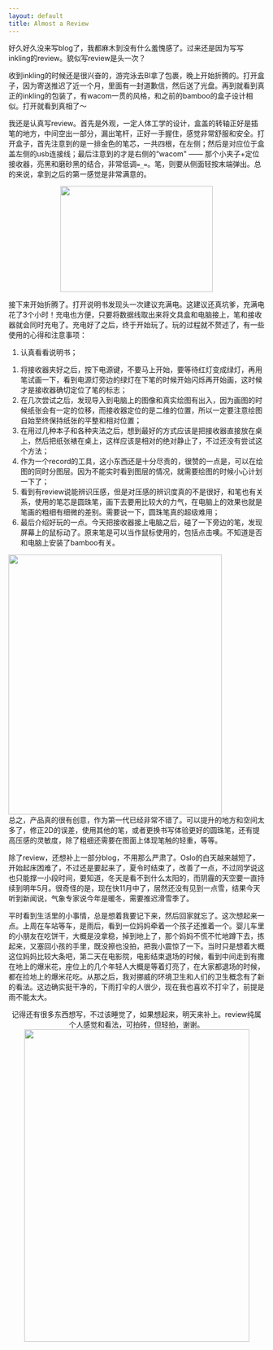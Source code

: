 ```yaml
---
layout: default
title: Almost a Review
---
```


好久好久没来写blog了，我都麻木到没有什么羞愧感了。过来还是因为写写inkling的review。貌似写review是头一次？

收到inkling的时候还是很兴奋的，游完泳去BI拿了包裹，晚上开始折腾的。打开盒子，因为寄送推迟了近一个月，里面有一封道歉信，然后送了光盘。再到就看到真正的inkling的包装了，有wacom一贯的风格，和之前的bamboo的盒子设计相似。打开就看到真相了～

我还是认真写review。首先是外观，一定人体工学的设计，盒盖的转轴正好是插笔的地方，中间空出一部分，漏出笔杆，正好一手握住，感觉非常舒服和安全。打开盒子，首先注意到的是一排金色的笔芯，一共四根，在左侧；然后是对应位于盒盖左侧的usb连接线；最后注意到的才是右侧的“wacom" —— 那个小夹子+定位接收器，亮黑和磨砂黑的结合，非常低调`=_=`。笔，则要从侧面轻按末端弹出。总的来说，拿到之后的第一感觉是非常满意的。
<p style="text-align:center;"><a href="http://windsdiary.files.wordpress.com/2011/11/dscf98171.jpg"><img class="aligncenter size-medium wp-image-63" title="inkling inside" src="http://windsdiary.files.wordpress.com/2011/11/dscf98171.jpg?w=300" alt="" width="300" height="208" /></a></p>
接下来开始折腾了。打开说明书发现头一次建议充满电。这建议还真坑爹，充满电花了3个小时！充电也方便，只要将数据线取出来将文具盒和电脑接上，笔和接收器就会同时充电了。充电好了之后，终于开始玩了。玩的过程就不赘述了，有一些使用的心得和注意事项：

1. 认真看看说明书；
<ol>
	<li>将接收器夹好之后，按下电源键，不要马上开始，要等待红灯变成绿灯，再用笔试画一下，看到电源灯旁边的绿灯在下笔的时候开始闪烁再开始画，这时候才是接收器确切定位了笔的标志；</li>
	<li>在几次尝试之后，发现导入到电脑上的图像和真实绘图有出入，因为画图的时候纸张会有一定的位移，而接收器定位的是二维的位置，所以一定要注意绘图自始至终保持纸张的平整和相对位置；</li>
	<li>在用过几种本子和各种夹法之后，想到最好的方式应该是把接收器直接放在桌上，然后把纸张裱在桌上，这样应该是相对的绝对静止了，不过还没有尝试这个方法；</li>
	<li>作为一个record的工具，这小东西还是十分尽责的，很赞的一点是，可以在绘图的同时分图层。因为不能实时看到图层的情况，就需要绘图的时候小心计划一下了；</li>
	<li>看到有review说能辨识压感，但是对压感的辨识度真的不是很好，和笔也有关系，使用的笔芯是圆珠笔，画下去要用比较大的力气，在电脑上的效果也就是笔画的粗细有细微的差别。需要说一下，圆珠笔真的超级难用；</li>
	<li>最后介绍好玩的一点。今天把接收器接上电脑之后，碰了一下旁边的笔，发现屏幕上的鼠标动了。原来笔是可以当作鼠标使用的，包括点击噢。不知道是否和电脑上安装了bamboo有关。</li>
</ol>
<div><a href="http://windsdiary.files.wordpress.com/2011/11/compare1.jpg"><img class="aligncenter size-large wp-image-65" title="compare" src="http://windsdiary.files.wordpress.com/2011/11/compare1.jpg?w=841" alt="" width="420" height="511" /></a></div>
总之，产品真的很有创意，作为第一代已经非常不错了。可以提升的地方和空间太多了，修正2D的误差，使用其他的笔，或者更换书写体验更好的圆珠笔，还有提高压感的灵敏度，除了粗细还需要在图面上体现笔触的轻重，等等。

除了review，还想补上一部分blog，不用那么严肃了。Oslo的白天越来越短了，开始起床困难了，不过还是要起来了，夏令时结束了，改善了一点，不过同学说这也只能撑一小段时间，要知道，冬天是看不到什么太阳的，而阴霾的天空要一直持续到明年5月。很奇怪的是，现在快11月中了，居然还没有见到一点雪，结果今天听到新闻说，气象专家说今年是暖冬，需要推迟滑雪季了。

平时看到生活里的小事情，总是想着我要记下来，然后回家就忘了。这次想起来一点。上周在车站等车，是雨后，看到一位妈妈牵着一个孩子还推着一个。婴儿车里的小朋友在吃饼干，大概是没拿稳，掉到地上了，那个妈妈不慌不忙地蹲下去，拣起来，又塞回小孩的手里，既没擦也没拍，把我小震惊了一下。当时只是想着大概这位妈妈比较大条吧，第二天在电影院，电影结束退场的时候，看到中间走到有撒在地上的爆米花，座位上的几个年轻人大概是等着灯亮了，在大家都退场的时候，都在捡地上的爆米花吃。从那之后，我对挪威的环境卫生和人们的卫生概念有了新的看法。这边确实挺干净的，下雨打伞的人很少，现在我也喜欢不打伞了，前提是雨不能太大。
<p style="text-align:center;">记得还有很多东西想写，不过该睡觉了，如果想起来，明天来补上。review纯属个人感觉和看法，可拍砖，但轻拍，谢谢。<a href="http://windsdiary.files.wordpress.com/2011/11/dscf9818.jpg"><img class="aligncenter size-large wp-image-66" title="recent" src="http://windsdiary.files.wordpress.com/2011/11/dscf9818.jpg?w=738" alt="" width="443" height="614" /></a><a href="http://windsdiary.files.wordpress.com/2011/11/dscf9817.jpg">
</a></p>
